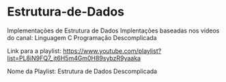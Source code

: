 # Estrutura-de-Dados
Implementações de Estrutura de Dados 
Implentações baseadas nos vídeos do canal: Linguagem C Programação Descomplicada

Link para a playlist: https://www.youtube.com/playlist?list=PL8iN9FQ7_jt6H5m4Gm0H89sybzR9yaaka

Nome da Playlist: Estrutura de Dados Descomplicada
